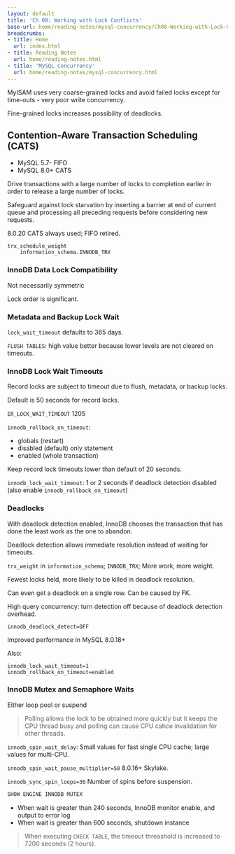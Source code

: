 ```yaml
---
layout: default
title: 'Ch 08: Working with Lock Conflicts'
base-url: home/reading-notes/mysql-concurrency/Ch08-Working-with-Lock-Conflicts.html
breadcrumbs:
- title: Home
  url: index.html
- title: Reading Notes
  url: home/reading-notes.html
- title: 'MySQL Concurrency'
  url: home/reading-notes/mysql-concurrency.html
---
```


MyISAM uses very coarse-grained locks and avoid failed locks except for time-outs - very poor write concurrency.

Fine-grained locks increases possibility of deadlocks.

## Contention-Aware Transaction Scheduling (CATS)

- MySQL 5.7- FIFO
- MySQL 8.0+ CATS

Drive transactions with a large number of locks to completion earlier in order to release a large number of locks.

Safeguard against lock starvation by inserting a barrier at end of current queue and processing all preceding requests before considering new requests.

8.0.20 CATS always used; FIFO retired.

```text
trx_schedule_weight
    information_schema.INNODB_TRX
```

### InnoDB Data Lock Compatibility

Not necessarily symmetric

Lock order is significant.

### Metadata and Backup Lock Wait

`lock_wait_timeout` defaults to 365 days.

`FLUSH TABLES`: high value better because lower levels are not cleared on timeouts.

### InnoDB Lock Wait Timeouts

Record locks are subject to timeout due to flush, metadata, or backup locks.

Default is 50 seconds for record locks.

`ER_LOCK_WAIT_TIMEOUT` 1205

`innodb_rollback_on_timeout`:

- globals (restart)
- disabled (default) only statement
- enabled (whole transaction)

Keep record lock timeouts lower than default of 20 seconds.

`innodb_lock_wait_timeout`: 1 or 2 seconds if deadlock detection disabled (also enable `innodb_rollback_on_timeout`)

### Deadlocks

With deadlock detection enabled, InnoDB chooses the transaction that has done the least work as the one to abandon.

Deadlock detection allows immediate resolution instead of waiting for timeouts.

`trx_weight` in `information_schema`; `INNODB_TRX`; More work, more weight.

Fewest locks held, more likely to be killed in deadlock resolution.

Can even get a deadlock on a single row. Can be caused by FK.

High query concurrency: turn detection off because of deadlock detection overhead.

`innodb_deadlock_detect=OFF`

Improved performance in MySQL 8.0.18+

Also:

```text
innodb_lock_wait_timeout=1
innodb_rollback_on_timeout=enabled
```

### InnoDB Mutex and Semaphore Waits

Either loop pool or suspend

> Polling allows the lock to be obtained more quickly but it keeps the CPU thread busy and polling can cause CPU cahce invalidation for other threads.

`innodb_spin_wait_delay`: Small values for fast single CPU cache; large values for multi-CPU.

`innodb_spin_wait_pause_multiplier=50` 8.0.16+ Skylake.

`innodb_sync_spin_loops=30` Number of spins before suspension.

```sql
SHOW ENGINE INNODB MUTEX
```

- When wait is greater than 240 seconds, InnoDB monitor enable, and output to error log
- When wait is greater than 600 seconds, shutdown instance

> When executing `CHECK TABLE`, the timeout threashold is increased to 7200 seconds (2 hours).


